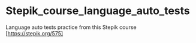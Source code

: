 # Stepik_course_language_auto_tests
Language auto tests practice from this Stepik course [https://stepik.org/575]
